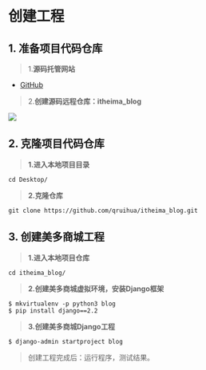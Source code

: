 # 创建工程

## 1. 准备项目代码仓库

> 1.**源码托管网站**

-   [GitHub](https://github.com/)

> 2.**创建源码远程仓库：itheima_blog**

![](../../assets/创建远程仓库.png)

## 2. 克隆项目代码仓库

> **1.进入本地项目目录**

```
cd Desktop/
```

> **2.克隆仓库**

```
git clone https://github.com/qruihua/itheima_blog.git
```

## 3. 创建美多商城工程

> **1.进入本地项目仓库**

```
cd itheima_blog/
```

> **2.创建美多商城虚拟环境，安装Django框架**

```
$ mkvirtualenv -p python3 blog
$ pip install django==2.2
```

> **3.创建美多商城Django工程**

```
$ django-admin startproject blog
```

> 创建工程完成后：运行程序，测试结果。